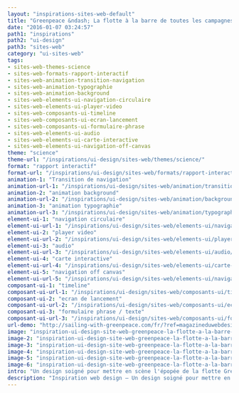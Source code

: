 ```yaml
---
layout: "inspirations-sites-web-default"
title: "Greenpeace &ndash; La flotte à la barre de toutes les campagnes"
date: "2016-01-07 03:24:57"
path1: "inspirations"
path2: "ui-design"
path3: "sites-web"
category: "ui-sites-web"
tags:
- sites-web-themes-science
- sites-web-formats-rapport-interactif
- sites-web-animation-transition-navigation
- sites-web-animation-typographie
- sites-web-animation-background
- sites-web-elements-ui-navigation-circulaire
- sites-web-elements-ui-player-video
- sites-web-composants-ui-timeline
- sites-web-composants-ui-ecran-lancement
- sites-web-composants-ui-formulaire-phrase
- sites-web-elements-ui-audio
- sites-web-elements-ui-carte-interactive
- sites-web-elements-ui-navigation-off-canvas
theme: "science"
theme-url: "/inspirations/ui-design/sites-web/themes/science/"
format: "rapport interactif"
format-url: "/inspirations/ui-design/sites-web/formats/rapport-interactif/"
animation-1: "Transition de navigation"
animation-url-1: "/inspirations/ui-design/sites-web/animation/transition-navigation/"
animation-2: "animation background"
animation-url-2: "/inspirations/ui-design/sites-web/animation/background/"
animation-3: "animation typographie"
animation-url-3: "/inspirations/ui-design/sites-web/animation/typographie/"
element-ui-1: "navigation circulaire"
element-ui-url-1: "/inspirations/ui-design/sites-web/elements-ui/navigation-circulaire/"
element-ui-2: "player video"
element-ui-url-2: "/inspirations/ui-design/sites-web/elements-ui/player-video/"
element-ui-3: "audio"
element-ui-url-3: "/inspirations/ui-design/sites-web/elements-ui/audio/"
element-ui-4: "carte interactive"
element-ui-url-4: "/inspirations/ui-design/sites-web/elements-ui/carte-interactive/"
element-ui-5: "navigation off canvas"
element-ui-url-5: "/inspirations/ui-design/sites-web/elements-ui/navigation-off-canvas/"
composant-ui-1: "timeline"
composant-ui-url-1: "/inspirations/ui-design/sites-web/composants-ui/timeline/"
composant-ui-2: "ecran de lancement"
composant-ui-url-2: "/inspirations/ui-design/sites-web/composants-ui/ecran-lancement/"
composant-ui-3: "formulaire phrase / texte"
composant-ui-url-3: "/inspirations/ui-design/sites-web/composants-ui/formulaire-phrase/"
url-demo: "http://sailing-with-greenpeace.com/fr/?ref=magazineduwebdesign"
image: "inspiration-ui-design-site-web-greenpeace-la-flotte-a-la-barre-de-toutes-les-campagnes-6.jpg"
image-2: "inspiration-ui-design-site-web-greenpeace-la-flotte-a-la-barre-de-toutes-les-campagnes-1.jpg"
image-3: "inspiration-ui-design-site-web-greenpeace-la-flotte-a-la-barre-de-toutes-les-campagnes-2.jpg"
image-4: "inspiration-ui-design-site-web-greenpeace-la-flotte-a-la-barre-de-toutes-les-campagnes-3.jpg"
image-5: "inspiration-ui-design-site-web-greenpeace-la-flotte-a-la-barre-de-toutes-les-campagnes-4.jpg"
image-6: "inspiration-ui-design-site-web-greenpeace-la-flotte-a-la-barre-de-toutes-les-campagnes-6.jpg"
intro: "Un design soigné pour mettre en scène l'épopée de la flotte Greenpeace depuis 40 ans. Embarquez sur leurs bateaux. Bottes et cirés conseillés."
description: "Inspiration web design – Un design soigné pour mettre en scène l'épopée de la flotte Greenpeace depuis 40 ans. Embarquez sur leurs bateaux. Bottes et cirés conseillés."
---
```

